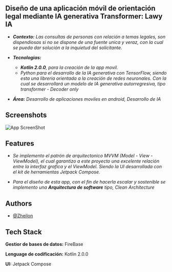 ## Diseño de una aplicación móvil de orientación legal mediante IA generativa Transformer: Lawy IA

- ****Contexto:***  Las consultas de personas con relación a temas legales, son dispendiosas si no se dispone de una fuente unica y veraz, con la cual se pueda dar solución a la inquietud del solicitante.*

- ***Tecnologias:***
  - ****Kotlin 2.0.0***, para la creación de la app movil.*
  - *Python para el desarrollo de la IA generativa con TensorFlow, siendo esta una libreria orientada a la creación de redes neuronales. Con la cual se desarrollará un modelo de IA generativa autorregresiva, tipo transformer - Decoder only*

- ****Área:*** Desarrollo de aplicaciones moviles en android, Desarrollo de IA* 

## Screenshots

![App ScreenShot]()


## Features

- *Se implemento el patrón de arquitectonico MVVM (Model - View - ViewModel), el cual garantizo a este proyecto una excelente relación entre la interfaz grafica y el ViewModel. Siendo la UI desarrollada con el kit de herramientas Jetpack Compose.*

- *Para el diseño de esta app, con el fin de hacerla escalar y sostenible se implemento una ***Arquitectura de software*** tipo, Clean Architecture* 

## Authors

- [@Zheilon](https://www.github.com/Zheilon)


## Tech Stack

**Gestior de bases de datos:** FireBase

**Lenguage de codificación:** Kotlin 2.0.0

**UI:** Jetpack Compose
